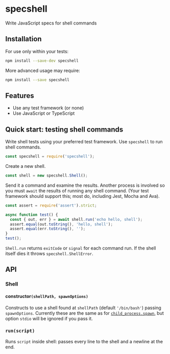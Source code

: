 # specshell

Write JavaScript specs for shell commands

## Installation

For use only within your tests:
```sh
npm install --save-dev specshell
```
More advanced usage may require:
```sh
npm install --save specshell
```

## Features

- Use any test framework (or none)
- Use JavaScript or TypeScript

## Quick start: testing shell commands

Write shell tests using your preferred test framework.  Use
`specshell` to run shell commands.

```js
const specshell = require('specshell');
```

Create a new shell.

```js
const shell = new specshell.Shell();
```

Send it a command and examine the results.  Another process is
involved so you must `await` the results of running any shell command.
(Your test framework should support this; most do, including Jest,
Mocha and Ava).

```js
const assert = require('assert').strict;

async function test() {
  const { out, err } = await shell.run('echo hello, shell');
  assert.equal(out.toString(), 'hello, shell');
  assert.equal(err.toString(), '');
}
test();
```

`Shell.run` returns `exitCode` or `signal` for each command run.  If
the shell itself dies it throws `specshell.ShellError`.

## API

### Shell

#### constructor`(shellPath, spawnOptions)`

Constructs to use a shell found at `shellPath` (default `'/bin/bash'`)
passing `spawnOptions`.  Currently these are the same as for
[`child_process.spawn`][spawn_options], but option `stdio` will be
ignored if you pass it.

### `run(script)`

Runs `script` inside shell: passes every line to the shell and a newline at the end.  


[spawn_options]: https://nodejs.org/api/child_process.html#child_process_child_process_spawn_command_args_options
